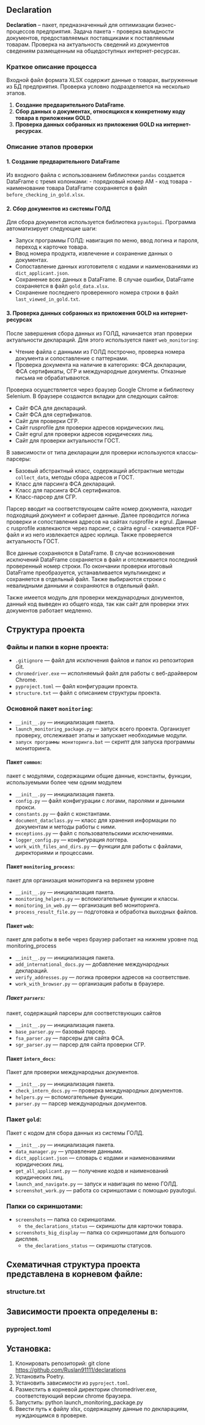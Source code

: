 ## Declaration

**Declaration** – пакет, предназначенный для оптимизации бизнес-процессов предприятия. 
Задача пакета - проверка валидности документов, предоставляемых поставщиками 
к поставляемым товарам. Проверка на актуальность сведений из документов сведениям размещенным на 
общедоступных интернет-ресурсах.

### Краткое описание процесса

Входной файл формата XLSX содержит данные о товарах, выгруженные из БД предприятия. 
Проверка условно подразделяется
на несколько этапов.

1. **Создание предварительного DataFrame**. 
2. **Сбор данных о документах, относящихся к конкретному коду товара в приложении GOLD**.
3. **Проверка данных собранных из приложения GOLD на интернет-ресурсах**.

### Описание этапов проверки
#### 1. Создание предварительного DataFrame
Из входного файла с использованием библиотеки `pandas` создается DataFrame с тремя колонками:
    - порядковый номер АМ 
    - код товара 
    - наименование товара 
DataFrame сохраняется в файл `before_checking_in_gold.xlsx`.

#### 2. Сбор документов из системы ГОЛД

Для сбора документов используется библиотека `pyautogui`. Программа автоматизирует следующие шаги:
- Запуск программы ГОЛД: навигация по меню, ввод логина и пароля, переход к карточке товара.
- Ввод номера продукта, извлечение и сохранение данных о документах.
- Сопоставление данных изготовителя с кодами и наименованиями из `dict_applicant.json`.
- Сохранение всех данных в DataFrame. В случае ошибки, DataFrame сохраняется в файл `gold_data.xlsx`.
- Сохранение последнего проверенного номера строки в файл `last_viewed_in_gold.txt`.

#### 3. Проверка данных собранных из приложения GOLD на интернет-ресурсах

После завершения сбора данных из ГОЛД, начинается этап проверки актуальности деклараций. Для этого используется пакет `web_monitoring`:

- Чтение файла с данными из ГОЛД построчно, проверка номера документа и сопоставление с паттернами.
- Проверка документа на наличие в категориях: ФСА декларации, ФСА сертификаты, СГР и международные документы. Отказные письма не обрабатываются.

Проверка осуществляется через браузер Google Chrome и библиотеку Selenium. В браузере создаются вкладки для следующих сайтов:
- Сайт ФСА для деклараций.
- Сайт ФСА для сертификатов.
- Сайт для проверки СГР.
- Сайт rusprofile для проверки адресов юридических лиц.
- Сайт egrul для проверки адресов юридических лиц.
- Сайт для проверки актуальности ГОСТ.

В зависимости от типа декларации для проверки используются классы-парсеры:
- Базовый абстрактный класс, содержащий абстрактные методы `collect_data`, методы сбора адресов и ГОСТ.
- Класс для парсинга ФСА деклараций.
- Класс для парсинга ФСА сертификатов.
- Класс-парсер для СГР.

Парсер вводит на соответствующем сайте номер документа, находит подходящий документ и собирает данные. 
Далее проводится логика проверки и сопоставления адресов на сайтах rusprofile и egrul. 
Данные с rusprofile извлекаются через парсинг, с сайта egrul - скачивается PDF-файл и из него извлекается адрес юрлица. 
Также проверяется актуальность ГОСТ.

Все данные сохраняются в DataFrame. В случае возникновения исключений DataFrame сохраняется в файл
и отслеживается последний проверенный номер строки. По окончании проверки итоговый DataFrame преобразуется, 
устанавливается мультииндекс и сохраняется  в отдельный файл. Также выбираются строки с невалидными данными и
сохраняются в отдельный файл.

Также имеется модуль для проверки международных документов, данный код выведен из общего кода, 
так как сайт для проверки этих документов работает медленно.


## Структура проекта

### Файлы и папки в корне проекта:

- `.gitignore` — файл для исключения файлов и папок из репозитория Git.
- `chromedriver.exe` — исполняемый файл для работы с веб-драйвером Chrome.
- `pyproject.toml` — файл конфигурации проекта.
- `structure.txt` — файл с описанием структуры проекта.


### Основной пакет `monitoring`:

- `__init__.py` — инициализация пакета.
- `launch_monitoring_package.py` — запуск всего проекта. Организует проверку, отслеживает этапы и запускает необходимые модули.
- `запуск программы мониторинга.bat` — скрипт для запуска программы мониторинга.

#### Пакет `common`: 

пакет с модулями, содержащими общие данные, константы, функции, используемыми более чем одним модулем

- `__init__.py` — инициализация пакета.
- `config.py` — файл конфигурации с логами, паролями и данными прокси.
- `constants.py` — файл с константами.
- `document_dataclass.py` — класс для хранения информации по документам и методы работы с ними.
- `exceptions.py` — файл с пользовательскими исключениями.
- `logger_config.py` — конфигурация логгера.
- `work_with_files_and_dirs.py` — функции для работы с файлами, директориями и процессами.

#### Пакет `monitoring_process`: 

пакет для организация мониторинга на верхнем уровне

- `__init__.py` — инициализация пакета.
- `monitoring_helpers.py` — вспомогательные функции и классы.
- `monitoring_in_web.py` — организация веб мониторинга.
- `process_result_file.py` — подготовка и обработка выходных файлов.

#### Пакет `web`:

пакет для работы в вебе через браузер работает на нижнем уровне под monitoring_process 

- `__init__.py` — инициализация пакета.
- `add_international_docs.py` — добавление международных деклараций.
- `verify_addresses.py` — логика проверки адресов на соответствие.
- `work_with_browser.py` — организация работы в браузере.

##### Пакет `parsers`:

пакет, содержащий парсеры для соответствующих сайтов

- `__init__.py` — инициализация пакета.
- `base_parser.py` — базовый парсер.
- `fsa_parser.py` — парсеры для сайта ФСА.
- `sgr_parser.py` — парсер для сайта проверки СГР.

#### Пакет `intern_docs`:

Пакет для проверки международных документов.

- `__init__.py` — инициализация пакета.
- `check_intern_docs.py` — проверка международных документов.
- `helpers.py` — вспомогательные функции.
- `parser.py` — парсер международных документов.

### Пакет `gold`:

Пакет с кодом для сбора данных из системы ГОЛД.

- `__init__.py` — инициализация пакета.
- `data_manager.py` — управление данными.
- `dict_applicant.json` — словарь с кодами и наименованиями юридических лиц.
- `get_all_applicant.py` — получение кодов и наименований юридических лиц.
- `launch_and_navigate.py` — запуск и навигация по меню ГОЛД.
- `screenshot_work.py` — работа со скриншотами с помощью pyautogui.

### Папки со скриншотами:

- `screenshots` — папка со скриншотами.
  - `the_declarations_status` — скриншоты для карточки товара.
- `screenshots_big_display` — папка со скриншотами для большого дисплея.
  - `the_declarations_status` — скриншоты статусов.


## Схематичная структура проекта представлена в корневом файле:
### structure.txt

## Зависимости проекта определены в:
### pyproject.toml

## Установка:
1. Клонировать репозиторий: git clone https://github.com/Ruslan91111/declarations
2. Установить Poetry.
3. Установить зависимости из `pyproject.toml`.
4. Разместить в корневой директории chromedriver.exe, соответствующий версии chrome браузера.
5. Запустить: python launch_monitoring_package.py
6. Ввести путь к файлу xlsx, содержащему данные по декларациям, нуждающимся в проверке.
